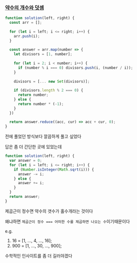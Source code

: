 ### [약수의 개수와 덧셈](https://school.programmers.co.kr/learn/courses/30/lessons/77884)

```js
function solution(left, right) {
  const arr = [];
  
  for (let i = left; i <= right; i++) {
    arr.push(i);
  }
  
  const answer = arr.map(number => {
    let divisors = [1, number];
    
    for (let i = 2; i < number; i++) {
      if (number % i === 0) divisors.push(i, (number / i));
    }
    
    divisors = [... new Set(divisors)];
    
    if (divisors.length % 2 === 0) {
      return number;
    } else {
      return number * (-1);
    }
  })
  
  return answer.reduce((acc, cur) => acc + cur, 0);
}
```

전에 풀었던 방식보다 깔끔하게 풀고 싶었다

답은 좀 더 간단한 곳에 있었는데

```js
function solution(left, right) {
  var answer = 0;
  for (let i = left; i <= right; i++) {
    if (Number.isInteger(Math.sqrt(i))) {
      answer -= i;
    } else {
      answer += i;
    }
  }
  return answer;
}
```

제곱근이 정수면 약수의 갯수가 홀수개라는 것이다

왜냐하면 `제곱근이 정수 === 어떠한 수를 제곱하면 나오는 수`이기때문이다

e.g.
1. 16 = [1, ..., 4, ..., 16];
2. 900 = [1, ..., 30, ..., 900];

수학적인 인사이트를 좀 더 길러야겠다